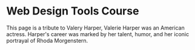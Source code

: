 # Web Design Tools Course

This page is a tribute to Valery Harper, Valerie Harper was an American actress. Harper's career was marked by
				her talent, humor, and her iconic portrayal of Rhoda Morgenstern.